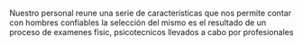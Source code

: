 Nuestro personal reune una serie de características que nos permite contar con hombres confiables la selección del mismo es el resultado de un proceso de examenes fisic, psicotecnicos llevados a cabo por profesionales 
